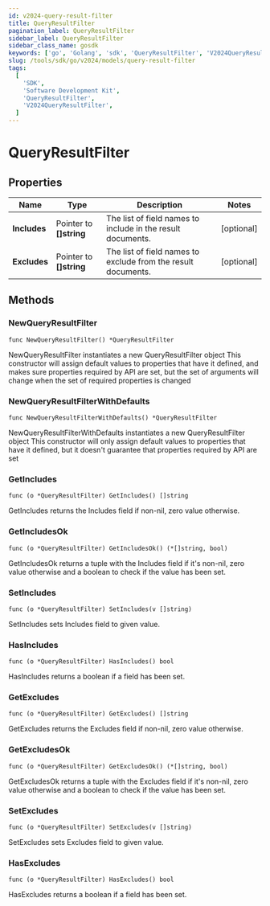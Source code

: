 ```yaml
---
id: v2024-query-result-filter
title: QueryResultFilter
pagination_label: QueryResultFilter
sidebar_label: QueryResultFilter
sidebar_class_name: gosdk
keywords: ['go', 'Golang', 'sdk', 'QueryResultFilter', 'V2024QueryResultFilter']
slug: /tools/sdk/go/v2024/models/query-result-filter
tags:
  [
    'SDK',
    'Software Development Kit',
    'QueryResultFilter',
    'V2024QueryResultFilter',
  ]
---
```


# QueryResultFilter

## Properties

| Name | Type | Description | Notes |
| --- | --- | --- | --- |
| **Includes** | Pointer to **[]string** | The list of field names to include in the result documents. | [optional] |
| **Excludes** | Pointer to **[]string** | The list of field names to exclude from the result documents. | [optional] |

## Methods

### NewQueryResultFilter

`func NewQueryResultFilter() *QueryResultFilter`

NewQueryResultFilter instantiates a new QueryResultFilter object This constructor will assign default values to properties that have it defined, and makes sure properties required by API are set, but the set of arguments will change when the set of required properties is changed

### NewQueryResultFilterWithDefaults

`func NewQueryResultFilterWithDefaults() *QueryResultFilter`

NewQueryResultFilterWithDefaults instantiates a new QueryResultFilter object This constructor will only assign default values to properties that have it defined, but it doesn't guarantee that properties required by API are set

### GetIncludes

`func (o *QueryResultFilter) GetIncludes() []string`

GetIncludes returns the Includes field if non-nil, zero value otherwise.

### GetIncludesOk

`func (o *QueryResultFilter) GetIncludesOk() (*[]string, bool)`

GetIncludesOk returns a tuple with the Includes field if it's non-nil, zero value otherwise and a boolean to check if the value has been set.

### SetIncludes

`func (o *QueryResultFilter) SetIncludes(v []string)`

SetIncludes sets Includes field to given value.

### HasIncludes

`func (o *QueryResultFilter) HasIncludes() bool`

HasIncludes returns a boolean if a field has been set.

### GetExcludes

`func (o *QueryResultFilter) GetExcludes() []string`

GetExcludes returns the Excludes field if non-nil, zero value otherwise.

### GetExcludesOk

`func (o *QueryResultFilter) GetExcludesOk() (*[]string, bool)`

GetExcludesOk returns a tuple with the Excludes field if it's non-nil, zero value otherwise and a boolean to check if the value has been set.

### SetExcludes

`func (o *QueryResultFilter) SetExcludes(v []string)`

SetExcludes sets Excludes field to given value.

### HasExcludes

`func (o *QueryResultFilter) HasExcludes() bool`

HasExcludes returns a boolean if a field has been set.
